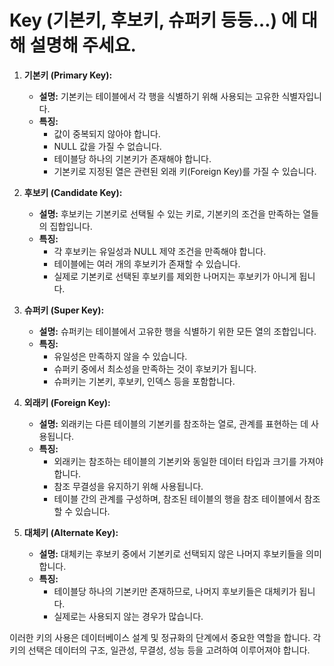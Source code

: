 # Key (기본키, 후보키, 슈퍼키 등등…) 에 대해 설명해 주세요.

1. **기본키 (Primary Key):**
   - **설명:** 기본키는 테이블에서 각 행을 식별하기 위해 사용되는 고유한 식별자입니다.
   - **특징:**
     - 값이 중복되지 않아야 합니다.
     - NULL 값을 가질 수 없습니다.
     - 테이블당 하나의 기본키가 존재해야 합니다.
     - 기본키로 지정된 열은 관련된 외래 키(Foreign Key)를 가질 수 있습니다.

2. **후보키 (Candidate Key):**
   - **설명:** 후보키는 기본키로 선택될 수 있는 키로, 기본키의 조건을 만족하는 열들의 집합입니다.
   - **특징:**
     - 각 후보키는 유일성과 NULL 제약 조건을 만족해야 합니다.
     - 테이블에는 여러 개의 후보키가 존재할 수 있습니다.
     - 실제로 기본키로 선택된 후보키를 제외한 나머지는 후보키가 아니게 됩니다.

3. **슈퍼키 (Super Key):**
   - **설명:** 슈퍼키는 테이블에서 고유한 행을 식별하기 위한 모든 열의 조합입니다.
   - **특징:**
     - 유일성은 만족하지 않을 수 있습니다.
     - 슈퍼키 중에서 최소성을 만족하는 것이 후보키가 됩니다.
     - 슈퍼키는 기본키, 후보키, 인덱스 등을 포함합니다.

4. **외래키 (Foreign Key):**
   - **설명:** 외래키는 다른 테이블의 기본키를 참조하는 열로, 관계를 표현하는 데 사용됩니다.
   - **특징:**
     - 외래키는 참조하는 테이블의 기본키와 동일한 데이터 타입과 크기를 가져야 합니다.
     - 참조 무결성을 유지하기 위해 사용됩니다.
     - 테이블 간의 관계를 구성하며, 참조된 테이블의 행을 참조 테이블에서 참조할 수 있습니다.

5. **대체키 (Alternate Key):**
   - **설명:** 대체키는 후보키 중에서 기본키로 선택되지 않은 나머지 후보키들을 의미합니다.
   - **특징:**
     - 테이블당 하나의 기본키만 존재하므로, 나머지 후보키들은 대체키가 됩니다.
     - 실제로는 사용되지 않는 경우가 많습니다.

이러한 키의 사용은 데이터베이스 설계 및 정규화의 단계에서 중요한 역할을 합니다. 각 키의 선택은 데이터의 구조, 일관성, 무결성, 성능 등을 고려하여 이루어져야 합니다.

